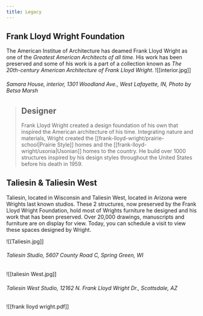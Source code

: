 ```yaml
---
title: Legacy
---
```

## Frank Lloyd Wright Foundation
The American Institue of Architecture has deamed Frank Lloyd Wright as one of the _Greatest American Architects of all time._ His work has been preserved and some of his work is a part of a collection known as _The 20th-century American Architecture of Frank Lloyd Wright_. 
![[interior.jpg]]
###### Samara House, interior, 1301 Woodland Ave., West Lafayette, IN, Photo by Betsa Marsh


>## Designer
>Frank Lloyd Wright created a design foundation of his own that inspired the American architecture of his time.  Integrating nature and materials, Wright created the [[frank-lloyd-wright/prairie-school|Prairie Style]] homes and the [[frank-lloyd-wright/usonia|Usonian]] homes to the country. He build over 1000 structures inspired by his design styles throughout the United States before his death in 1959.

## Taliesin & Taliesin West
Taliesin, located in Wisconsin and Taliesin West, located in Arizona were Wrights last known studios.  These 2 structures, now preserved by the Frank Lloyd Wright Foundation, hold most of Wrights furniture he designed and his work that has been preserved.  Over 20,000 drawings, manuscripts and furniture are on display for view. Today, you can schedule a visit to view these spaces designed by Wright.

![[Taliesin.jpg]]
###### Taliesin Studio, 5607 County Road C, Spring Green, WI

![[taliesin West.jpg]]
###### Taliesin West Studio, 12162 N. Frank Lloyd Wright Dr., Scottsdale, AZ

![[frank lloyd wright.pdf]]